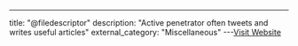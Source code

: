 ---
title: "@filedescriptor"
description: "Active penetrator often tweets and writes useful articles"
external_category: "Miscellaneous"
---[Visit Website](https://twitter.com/filedescriptor)

